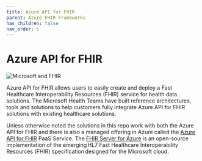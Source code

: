 ```yaml
---
title: Azure API for FHIR
parent: Azure FHIR Frameworks
has_children: false
nav_order: 1
---
```


# Azure API for FHIR

![Microsoft and FHIR](/assets/images/msft-fhir.png)

Azure API for FHIR allows users to easily create and deploy a Fast Healthcare Interoperability Resources (FHIR) service for health data solutions.  The Microsoft Health Teams have built reference architectures, tools and solutions to help customers fully integrate Azure API for FHIR solutions with existing healthcare solutions.

Unless otherwise noted the solutions in this repo work with both the Azure API for FHIR and there is also a managed offering in Azure called the [Azure API for FHIR](https://docs.microsoft.com/en-us/azure/healthcare-apis/fhir-paas-portal-quickstart) PaaS Service. The [FHIR Server for Azure](https://github.com/microsoft/fhir-server) is an open-source implementation of the emerging HL7 Fast Healthcare Interoperability Resources (FHIR) specification designed for the Microsoft cloud. 

